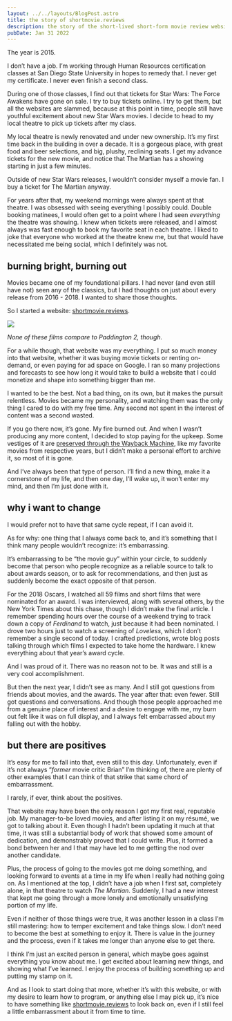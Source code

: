 ```yaml
---
layout: ../../layouts/BlogPost.astro
title: the story of shortmovie.reviews
description: the story of the short-lived short-form movie review website i ran
pubDate: Jan 31 2022
---
```

The year is 2015.

I don’t have a job. I’m working through Human Resources certification classes at San Diego State University in hopes to remedy that. I never get my certificate. I never even finish a second class.

During one of those classes, I find out that tickets for Star Wars: The Force Awakens have gone on sale. I try to buy tickets online. I try to get them, but all the websites are slammed, because at this point in time, people still have youthful excitement about new Star Wars movies. I decide to head to my local theatre to pick up tickets after my class.

My local theatre is newly renovated and under new ownership. It’s my first time back in the building in over a decade. It is a gorgeous place, with great food and beer selections, and big, plushy, reclining seats. I get my advance tickets for the new movie, and notice that The Martian has a showing starting in just a few minutes.

Outside of new Star Wars releases, I wouldn’t consider myself a movie fan. I buy a ticket for The Martian anyway.

For years after that, my weekend mornings were always spent at that theatre. I was obsessed with seeing everything I possibly could. Double booking matinees, I would often get to a point where I had seen *everything* the theatre was showing. I knew when tickets were released, and I almost always was fast enough to book my favorite seat in each theatre. I liked to joke that everyone who worked at the theatre knew me, but that would have necessitated me being social, which I definitely was not.

## burning bright, burning out

Movies became one of my foundational pillars. I had never (and even still have not) seen any of the classics, but I had thoughts on just about every release from 2016 - 2018. I wanted to share those thoughts.

So I started a website: [shortmovie.reviews](https://shortmovie.reviews).

![](https://images.squarespace-cdn.com/content/v1/61c1894d76fd1365e7917b5e/3a76d035-9bfb-49c5-9ca3-cff8ce302995/top+films.png?format=500w)

*None of these films compare to Paddington 2, though.*

For a while though, that website was my everything. I put so much money into that website, whether it was buying movie tickets or renting on-demand, or even paying for ad space on Google. I ran so many projections and forecasts to see how long it would take to build a website that I could monetize and shape into something bigger than me.

I wanted to be the best. Not a bad thing, on its own, but it makes the pursuit relentless. Movies became my personality, and watching them was the only thing I cared to do with my free time. Any second not spent in the interest of content was a second wasted.

If you go there now, it’s gone. My fire burned out. And when I wasn’t producing any more content, I decided to stop paying for the upkeep. Some vestiges of it are [preserved through the Wayback Machine](http://web.archive.org/web/2019*/shortmovie.reviews), like my favorite movies from respective years, but I didn’t make a personal effort to archive it, so most of it is gone.

And I’ve always been that type of person. I’ll find a new thing, make it a cornerstone of my life, and then one day, I’ll wake up, it won’t enter my mind, and then I’m just done with it.

## why i want to change

I would prefer not to have that same cycle repeat, if I can avoid it.

As for why: one thing that I always come back to, and it’s something that I think many people wouldn’t recognize: it’s embarrassing.

It’s embarrassing to be “the movie guy” within your circle, to suddenly become that person who people recognize as a reliable source to talk to about awards season, or to ask for recommendations, and then just as suddenly become the exact opposite of that person.

For the 2018 Oscars, I watched all 59 films and short films that were nominated for an award. I was interviewed, along with several others, by the New York Times about this chase, though I didn’t make the final article. I remember spending hours over the course of a weekend trying to track down a copy of *Ferdinand* to watch, just because it had been nominated. I drove two hours just to watch a screening of *Loveless*, which I don’t remember a single second of today. I crafted predictions, wrote blog posts talking through which films I expected to take home the hardware. I knew everything about that year’s award cycle.

And I was proud of it. There was no reason not to be. It was and still is a very cool accomplishment.

But then the next year, I didn’t see as many. And I still got questions from friends about movies, and the awards. The year after that: even fewer. Still got questions and conversations. And though those people approached me from a genuine place of interest and a desire to engage with me, my burn out felt like it was on full display, and I always felt embarrassed about my falling out with the hobby.

## but there are positives

It’s easy for me to fall into that, even still to this day. Unfortunately, even if it’s not always “*former* movie critic Brian” I’m thinking of, there are plenty of other examples that I can think of that strike that same chord of embarrassment.

I rarely, if ever, think about the positives.

That website may have been the only reason I got my first real, reputable job. My manager-to-be loved movies, and after listing it on my résumé, we got to talking about it. Even though I hadn’t been updating it much at that time, it was still a substantial body of work that showed some amount of dedication, and demonstrably proved that I could write. Plus, it formed a bond between her and I that may have led to me getting the nod over another candidate.

Plus, the process of going to the movies got me doing something, and looking forward to events at a time in my life when I really had nothing going on. As I mentioned at the top, I didn’t have a job when I first sat, completely alone, in that theatre to watch *The Martian*. Suddenly, I had a new interest that kept me going through a more lonely and emotionally unsatisfying portion of my life.

Even if neither of those things were true, it was another lesson in a class I’m still mastering: how to temper excitement and take things slow. I don’t need to become the best at something to enjoy it. There is value in the journey and the process, even if it takes me longer than anyone else to get there.

I think I’m just an excited person in general, which maybe goes against everything you know about me. I get excited about learning new things, and showing what I’ve learned. I enjoy the process of building something up and putting my stamp on it.

And as I look to start doing that more, whether it’s with this website, or with my desire to learn how to program, or anything else I may pick up, it’s nice to have something like [shortmovie.reviews](http://shortmovie.reviews) to look back on, even if I still feel a little embarrassment about it from time to time.